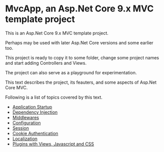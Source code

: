 # MvcApp, an Asp.Net Core 9.x MVC template project

This is an Asp.Net Core 9.x MVC template project. 

Perhaps may be used with later Asp.Net Core versions and some earlier too.

This project is ready to copy it to some folder, change some project names and start adding Controllers and Views.

The project can also serve as a playground for experimentation.

This text describes the project, its feauters, and some aspects of Asp.Net Core MVC.

Following is a list of topics covered by this text.

- [Application Startup](ApplicationStartup.md)
- [Dependency Injection](DependencyInjection.md)
- [Middlewares](Middlewares.md)
- [Configuration](Configuration.md)
- [Session](Session.md)
- [Cookie Authentication](CookieAuthentication.md)
- [Localization](Localization.md)
- [Plugins with Views, Javascript and CSS](Plugins.md)
